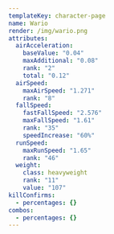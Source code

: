 ```yaml
---
templateKey: character-page
name: Wario
render: /img/wario.png
attributes:
  airAcceleration:
    baseValue: "0.04"
    maxAdditional: "0.08"
    rank: "2"
    total: "0.12"
  airSpeed:
    maxAirSpeed: "1.271"
    rank: "8"
  fallSpeed:
    fastFallSpeed: "2.576"
    maxFallSpeed: "1.61"
    rank: "35"
    speedIncrease: "60%"
  runSpeed:
    maxRunSpeed: "1.65"
    rank: "46"
  weight:
    class: heavyweight
    rank: "11"
    value: "107"
killConfirms:
  - percentages: {}
combos:
  - percentages: {}
---
```

